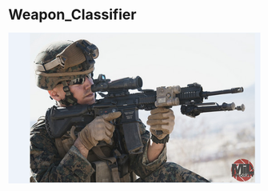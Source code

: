 # Weapon_Classifier
![alt text](https://github.com/prateekparasher/Weapon_Classifier/blob/master/Weapon-Detection-with-Heatmap-master/heat_map_1.png)
